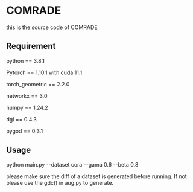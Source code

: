 # COMRADE
this is the source code of COMRADE
## Requirement
python == 3.8.1

Pytorch == 1.10.1 with cuda 11.1

torch_geometric == 2.2.0

networkx == 3.0

numpy == 1.24.2

dgl == 0.4.3

pygod == 0.3.1

## Usage
python main.py --dataset cora --gama 0.6 --beta 0.8


please make sure the diff of a dataset is generated before running. If not please use the gdc() in aug.py to generate.
